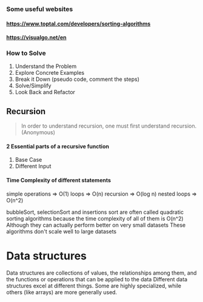 ### Some useful websites

#### https://www.toptal.com/developers/sorting-algorithms

#### https://visualgo.net/en

### How to Solve

1. Understand the Problem
2. Explore Concrete Examples
3. Break it Down (pseudo code, comment the steps)
4. Solve/Simplify
5. Look Back and Refactor

## Recursion

> In order to understand recursion, one must first understand recursion.
> (Anonymous)

#### 2 Essential parts of a recursive function

1. Base Case
2. Different Input

#### Time Complexity of different statements

simple operations => O(1) loops => O(n) recursion => O(log n) nested loops =>
O(n^2)

bubbleSort, selectionSort and insertions sort are often called quadratic sorting
algorithms because the time complexity of all of them is O(n^2) Although they
can actually perform better on very small datasets These algorithms don't scale
well to large datasets

# Data structures

Data structures are collections of values, the relationships among them, and the
functions or operations that can be applied to the data Different data
structures excel at different things. Some are highly specialized, while others
(like arrays) are more generally used.
